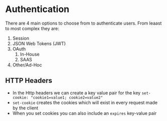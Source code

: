 # Authentication

There are 4 main options to choose from to authenticate users. From leaast to most complex they are:

1. Session
2. JSON Web Tokens (JWT)
3. OAuth
   1. In-House
   2. SAAS
4. Other/Ad-Hoc

## HTTP Headers

- In the Http headers we can create a key value pair for the key `set-cookie: "cookie1=value1; cookie2=value2"`
- `set-cookie` creates the cookies which will exist in every request made by the client
- When you set cookies you can also include an `expires` key-value pair
